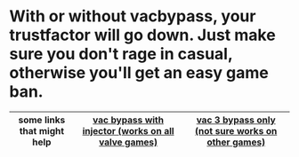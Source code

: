 # With or without vacbypass, your trustfactor will go down. Just make sure you don't rage in casual, otherwise you'll get an easy game ban.
| some links that might help | [vac bypass with injector (works on all valve games)](https://github.com/b1scoito/cozinha_loader) | [vac 3 bypass only (not sure works on other games)](https://github.com/W1lliam1337/vac3_bypasser) |
| :---------------: | :------------------------------------------------: | :-------------: |
